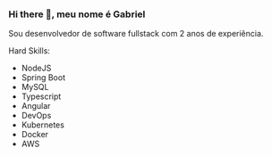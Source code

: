 ### Hi there 👋, meu nome é Gabriel

Sou desenvolvedor de software fullstack com 2 anos de experiência.

Hard Skills:
- NodeJS
- Spring Boot
- MySQL
- Typescript
- Angular
- DevOps
- Kubernetes
- Docker
- AWS

